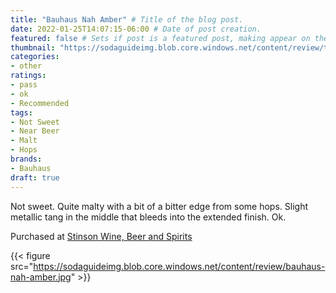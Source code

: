 ```yaml
---
title: "Bauhaus Nah Amber" # Title of the blog post.
date: 2022-01-25T14:07:15-06:00 # Date of post creation.
featured: false # Sets if post is a featured post, making appear on the home page side bar.
thumbnail: "https://sodaguideimg.blob.core.windows.net/content/review/thumbs/bauhaus-nah-amber.jpg" # Sets thumbnail image appearing inside card on homepage.
categories:
- other
ratings:
- pass
- ok
- Recommended
tags:
- Not Sweet
- Near Beer
- Malt
- Hops
brands:
- Bauhaus
draft: true
---
```


Not sweet. Quite malty with a bit of a bitter edge from some hops. Slight metallic tang in the middle that bleeds into the extended finish. Ok.

Purchased at [Stinson Wine, Beer and Spirits](https://www.stinsonwbs.com)

{{< figure src="https://sodaguideimg.blob.core.windows.net/content/review/bauhaus-nah-amber.jpg" >}}